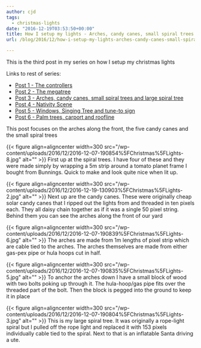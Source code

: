 ```yaml
---
author: cjd
tags:
  - christmas-lights
date: "2016-12-19T03:53:50+00:00"
title: How I setup my lights - Arches, candy canes, small spiral trees and large spiral tree
url: /blog/2016/12/how-i-setup-my-lights-arches-candy-canes-small-spiral-trees-and-large-spiral-tree/

---
```

This is the third post in my series on how I setup my christmas lights

Links to rest of series:

- [Post 1 - The controllers](/blog/2016/12/how-i-setup-my-lights-the-controllers/)
- [Post 2 - The megatree](/blog/2016/12/how-i-setup-my-lights-the-megatree/)
- [Post 3 - Arches, candy canes, small spiral trees and large spiral tree](/blog/2016/12/how-i-setup-my-lights-arches-candy-canes-small-spiral-trees-and-large-spiral-tree/)
- [Post 4 - Nativity Scene](/blog/2016/12/how-i-setup-my-lights-nativity-scene/)
- [Post 5 - Windows, Singing Tree and tune-to sign](/blog/2016/12/how-i-setup-my-lights-windows-singing-tree-and-tune-to-sign/)
- [Post 6 - Palm trees, carport and roofline](/blog/2016/12/how-i-setup-my-lights-palm-trees-carport-and-roofline/)

This post focuses on the arches along the front, the five candy canes and the small spiral trees

{{< figure align=aligncenter width=300 src="/wp-content/uploads/2016/12/2016-12-07-190854%5FChristmas%5FLights-8.jpg" alt="" >}}
First up at the spiral trees. I have four of these and they were made simply by wrapping a 5m strip around a tomato planet frame I bought from Bunnings. Quick to make and look quite nice when lit up.

{{< figure align=aligncenter width=300 src="/wp-content/uploads/2016/12/2016-12-19-130903%5FChristmas%5FLights-2.jpg" alt="" >}}
Next up are the candy canes. These were originally cheap solar candy canes that I ripped out the lights from and threaded in ten pixels each. They all daisy chain together as if it was a single 50 pixel string.
Behind them you can see the arches along the front of our yard

{{< figure align=aligncenter width=300 src="/wp-content/uploads/2016/12/2016-12-07-190839%5FChristmas%5FLights-6.jpg" alt="" >}}
The arches are made from 1m lengths of pixel strip which are cable tied to the arches. The arches themselves are made from either gas-pex pipe or hula hoops cut in half.

{{< figure align=aligncenter width=300 src="/wp-content/uploads/2016/12/2016-12-07-190835%5FChristmas%5FLights-5.jpg" alt="" >}}
To anchor the arches down I have a small block of wood with two bolts poking up through it. The hula-hoop/gas pipe fits over the threaded part of the bolt. Then the block is pegged into the ground to keep it in place

{{< figure align=aligncenter width=300 src="/wp-content/uploads/2016/12/2016-12-07-190804%5FChristmas%5FLights-3.jpg" alt="" >}}
This is my large spiral tree. It was originally a rope-light spiral but I pulled off the rope light and replaced it with 153 pixels individually cable tied to the spiral. Next to that is an inflatable Santa driving a ute.

